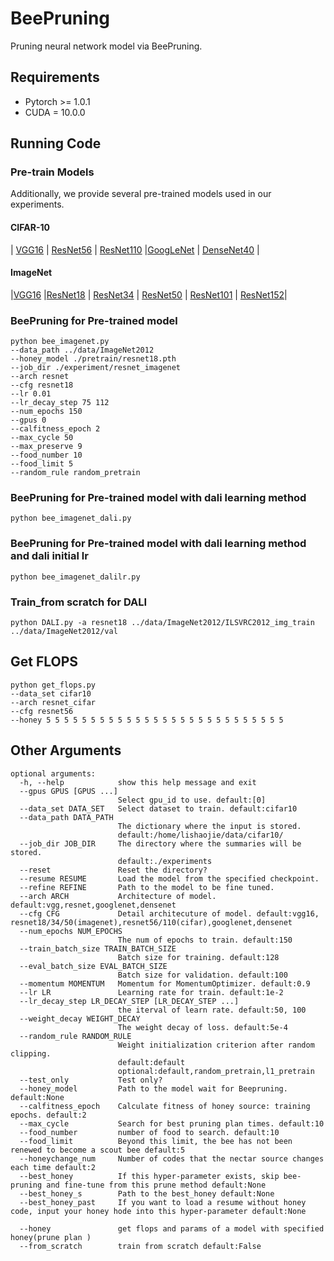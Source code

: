 # BeePruning

Pruning neural network model via BeePruning. 

## Requirements

-  Pytorch >= 1.0.1
- CUDA = 10.0.0

## Running Code

### Pre-train Models

Additionally, we provide several pre-trained models used in our experiments.

#### CIFAR-10

| [VGG16](https://drive.google.com/open?id=1pz-_0CCdL-1psIQ545uJ3xT6S_AAnqet) | [ResNet56](https://drive.google.com/open?id=1pt-LgK3kI_4ViXIQWuOP0qmmQa3p2qW5) | [ResNet110](https://drive.google.com/open?id=1Uqg8_J-q2hcsmYTAlRtknCSrkXDqYDMD) |[GoogLeNet](https://drive.google.com/open?id=1YNno621EuTQTVY2cElf8YEue9J4W5BEd) | [DenseNet40](https://drive.google.com/open?id=1TV_b98le-R0sDIkhc5pfrO6zn4uggOWl) | 

#### ImageNet

|[VGG16](https://download.pytorch.org/models/vgg16_bn-6c64b313.pth) |[ResNet18](https://download.pytorch.org/models/resnet18-5c106cde.pth) | [ResNet34](https://download.pytorch.org/models/resnet34-333f7ec4.pth) | [ResNet50](https://download.pytorch.org/models/resnet50-19c8e357.pth) |
[ResNet101](https://download.pytorch.org/models/resnet101-5d3b4d8f.pth) | [ResNet152](https://download.pytorch.org/models/resnet152-b121ed2d.pth)|
### BeePruning for Pre-trained model

```shell
python bee_imagenet.py 
--data_path ../data/ImageNet2012 
--honey_model ./pretrain/resnet18.pth 
--job_dir ./experiment/resnet_imagenet 
--arch resnet
--cfg resnet18
--lr 0.01 
--lr_decay_step 75 112 
--num_epochs 150 
--gpus 0 
--calfitness_epoch 2 
--max_cycle 50 
--max_preserve 9 
--food_number 10 
--food_limit 5 
--random_rule random_pretrain
```

### BeePruning for Pre-trained model with dali learning method
```shell
python bee_imagenet_dali.py 
```

### BeePruning for Pre-trained model with dali learning method and dali initial lr
```shell
python bee_imagenet_dalilr.py 
```

### Train_from scratch for DALI

```shell
python DALI.py -a resnet18 ../data/ImageNet2012/ILSVRC2012_img_train ../data/ImageNet2012/val
```
## Get FLOPS

```shell
python get_flops.py 
--data_set cifar10 
--arch resnet_cifar 
--cfg resnet56
--honey 5 5 5 5 5 5 5 5 5 5 5 5 5 5 5 5 5 5 5 5 5 5 5 5 5 5 5
```

## Other Arguments

```shell
optional arguments:
  -h, --help            show this help message and exit
  --gpus GPUS [GPUS ...]
                        Select gpu_id to use. default:[0]
  --data_set DATA_SET   Select dataset to train. default:cifar10
  --data_path DATA_PATH
                        The dictionary where the input is stored.
                        default:/home/lishaojie/data/cifar10/
  --job_dir JOB_DIR     The directory where the summaries will be stored.
                        default:./experiments
  --reset               Reset the directory?
  --resume RESUME       Load the model from the specified checkpoint.
  --refine REFINE       Path to the model to be fine tuned.
  --arch ARCH           Architecture of model. default:vgg,resnet,googlenet,densenet
  --cfg CFG             Detail architecuture of model. default:vgg16, resnet18/34/50(imagenet),resnet56/110(cifar),googlenet,densenet
  --num_epochs NUM_EPOCHS
                        The num of epochs to train. default:150
  --train_batch_size TRAIN_BATCH_SIZE
                        Batch size for training. default:128
  --eval_batch_size EVAL_BATCH_SIZE
                        Batch size for validation. default:100
  --momentum MOMENTUM   Momentum for MomentumOptimizer. default:0.9
  --lr LR               Learning rate for train. default:1e-2
  --lr_decay_step LR_DECAY_STEP [LR_DECAY_STEP ...]
                        the iterval of learn rate. default:50, 100
  --weight_decay WEIGHT_DECAY
                        The weight decay of loss. default:5e-4
  --random_rule RANDOM_RULE
                        Weight initialization criterion after random clipping.
                        default:default
                        optional:default,random_pretrain,l1_pretrain
  --test_only           Test only?
  --honey_model         Path to the model wait for Beepruning. default:None
  --calfitness_epoch    Calculate fitness of honey source: training epochs. default:2
  --max_cycle           Search for best pruning plan times. default:10
  --food_number         number of food to search. default:10
  --food_limit          Beyond this limit, the bee has not been renewed to become a scout bee default:5
  --honeychange_num     Number of codes that the nectar source changes each time default:2
  --best_honey          If this hyper-parameter exists, skip bee-pruning and fine-tune from this prune method default:None
  --best_honey_s        Path to the best_honey default:None
  --best_honey_past     If you want to load a resume without honey code, input your honey hode into this hyper-parameter default:None

  --honey               get flops and params of a model with specified honey(prune plan )
  --from_scratch        train from scratch default:False
  

```
